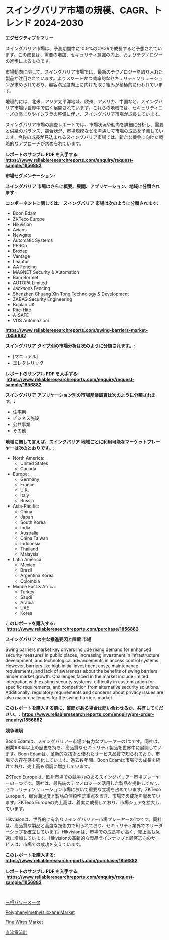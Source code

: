 <p><h1>スイングバリア市場の規模、CAGR、トレンド 2024-2030</h1></p><p><strong>エグゼクティブサマリー</strong></p>
<p><p>スイングバリア市場は、予測期間中に10.9%のCAGRで成長すると予想されています。この成長は、需要の増加、セキュリティ意識の向上、およびテクノロジーの進歩によるものです。</p><p>市場動向に関して、スイングバリア市場では、最新のテクノロジーを取り入れた製品が注目されています。よりスマートかつ効率的なセキュリティソリューションが求められており、顧客満足度向上に向けた取り組みが積極的に行われています。</p><p>地理的には、北米、アジア太平洋地域、欧州、アメリカ、中国など、スイングバリア市場は世界中で広く展開されています。これらの地域では、セキュリティニーズの高まりやインフラの整備に伴い、スイングバリア市場が成長しています。</p><p>スイングバリア市場の調査レポートでは、市場状況や動向を詳細に分析し、需要と供給のバランス、競合状況、市場規模などを考慮して市場の成長を予測しています。今後の成長が見込まれるスイングバリア市場では、新たな機会に向けた戦略的なアプローチが求められています。</p></p>
<p><strong>レポートのサンプル PDF を入手する: <a href="https://www.reliableresearchreports.com/enquiry/request-sample/1856882">https://www.reliableresearchreports.com/enquiry/request-sample/1856882</a></strong></p>
<p><strong>市場セグメンテーション:</strong></p>
<p><strong> スイングバリア 市場はさらに概要、展開、アプリケーション、地域に分類されます :</strong></p>
<p><strong>コンポーネントに関しては、 スイングバリア 市場は次のように分類されます: &nbsp;</strong></p>
<p><ul><li>Boon Edam</li><li>ZKTeco Europe</li><li>Hikvision</li><li>Avians</li><li>Newgate</li><li>Automatic Systems</li><li>PERCo</li><li>Broxap</li><li>Vantage</li><li>Leaptor</li><li>AA Fencing</li><li>MAGNET Security & Automation</li><li>Bam Bormet</li><li>AUTOPA Limited</li><li>Jacksons Fencing</li><li>Shenzhen Chuang Xin Tong Technology & Development</li><li>ZABAG Security Engineering</li><li>Boplan UK</li><li>Rite-Hite</li><li>A-SAFE</li><li>VDS Automazioni</li></ul></p>
<p><strong><a href="https://www.reliableresearchreports.com/swing-barriers-market-r1856882">https://www.reliableresearchreports.com/swing-barriers-market-r1856882</a></strong></p>
<p><strong> スイングバリア タイプ別の市場分析は次のように分類されます。:</strong></p>
<p><ul><li>[マニュアル]</li><li>エレクトリック</li></ul></p>
<p><strong>レポートのサンプル PDF を入手する: &nbsp;<a href="https://www.reliableresearchreports.com/enquiry/request-sample/1856882">https://www.reliableresearchreports.com/enquiry/request-sample/1856882</a></strong></p>
<p><strong> スイングバリア アプリケーション別の市場産業調査は次のように分類されます。:</strong></p>
<p><ul><li>住宅用</li><li>ビジネス施設</li><li>公共事業</li><li>その他</li></ul></p>
<p><strong>地域に関して言えば、スイングバリア 地域ごとに利用可能なマーケットプレーヤーは次のとおりです。:</strong></p>
<p><ul>
    <li>
        North America:
        <ul>
            <li>United States</li>
            <li>Canada</li>
        </ul>
    </li>
    <li>
        Europe:
        <ul>
            <li>Germany</li>
            <li>France</li>
            <li>U.K.</li>
            <li>Italy</li>
            <li>Russia</li>
        </ul>
    </li>
    <li>
        Asia-Pacific:
        <ul>
            <li>China</li>
            <li>Japan</li>
            <li>South Korea</li>
            <li>India</li>
            <li>Australia</li>
            <li>China Taiwan</li>
            <li>Indonesia</li>
            <li>Thailand</li>
            <li>Malaysia</li>
        </ul>
    </li>
    <li>
        Latin America:
        <ul>
            <li>Mexico</li>
            <li>Brazil</li>
            <li>Argentina Korea</li>
            <li>Colombia</li>
        </ul>
    </li>
    <li>
        Middle East & Africa:
        <ul>
            <li>Turkey</li>
            <li>Saudi</li>
            <li>Arabia</li>
            <li>UAE</li>
            <li>Korea</li>
        </ul>
    </li>
    </ul></p>
<p><strong>このレポートを購入する: &nbsp;<a href="https://www.reliableresearchreports.com/purchase/1856882">https://www.reliableresearchreports.com/purchase/1856882</a></strong></p>
<p><strong>スイングバリア の主な推進要因と障壁 市場</strong></p>
<p><p>Swing barriers market key drivers include rising demand for enhanced security measures in public places, increasing investment in infrastructure development, and technological advancements in access control systems. However, barriers like high initial investment costs, maintenance requirements, and lack of awareness about the benefits of swing barriers hinder market growth. Challenges faced in the market include limited integration with existing security systems, difficulty in customization for specific requirements, and competition from alternative security solutions. Additionally, regulatory requirements and concerns about privacy issues are also major challenges for the swing barriers market.</p></p>
<p><strong>このレポートを購入する前に、質問がある場合は問い合わせるか、共有してください。:&nbsp; <a href="https://www.reliableresearchreports.com/enquiry/pre-order-enquiry/1856882">https://www.reliableresearchreports.com/enquiry/pre-order-enquiry/1856882</a></strong></p>
<p><strong>競争環境</strong></p>
<p><p>Boon Edamは、スイングバリアー市場で有力なプレーヤーの1つです。同社は、創業100年以上の歴史を持ち、高品質なセキュリティ製品を世界中に展開しています。Boon Edamは、革新的な技術と優れたサービス品質で知られており、市場での存在感を強化しています。過去数年間、Boon Edamは市場での成長を続けており、売上高も順調に増加しています。</p><p>ZKTeco Europeは、欧州市場での競争力のあるスイングバリアー市場プレーヤーの一つです。同社は、最先端のテクノロジーを活用した製品を提供しており、セキュリティソリューション市場において重要な立場を占めています。ZKTeco Europeは、顧客満足度と製品の信頼性に重点を置き、市場での成功を収めています。ZKTeco Europeの売上高は、着実に成長しており、市場シェアを拡大しています。</p><p>Hikvisionは、世界的に有名なスイングバリアー市場プレーヤーの1つです。同社は、高品質な製品と高度な技術力で知られており、セキュリティ業界でのリーダーシップを確立しています。Hikvisionは、市場での成長率が高く、売上高も急速に増加しています。Hikvisionの革新的な製品ラインナップと顧客志向のサービスは、市場での成功を支えています。</p></p>
<p><strong>このレポートを購入する: &nbsp; <a href="https://www.reliableresearchreports.com/purchase/1856882">https://www.reliableresearchreports.com/purchase/1856882</a></strong></p>
<p><strong>レポートのサンプル PDF を入手する: &nbsp;<a href="https://www.reliableresearchreports.com/enquiry/request-sample/1856882">https://www.reliableresearchreports.com/enquiry/request-sample/1856882</a></strong><strong></strong></p>
<p>&nbsp;</p>
<p><p><a href="https://github.com/KaydenJohns1964/Market-Research-Report-List-1/blob/main/597762239102.md">三相パワーメータ</a></p><p><a href="https://issuu.com/reportprime-2/docs/polyphenylmethylsiloxane-market-size-2030.pptx">Polyphenylmethylsiloxane Market</a></p><p><a href="https://issuu.com/reportprime-2/docs/fine-wires-market-size-2030.pptx">Fine Wires Market</a></p><p><a href="https://github.com/marbadji/Market-Research-Report-List-1/blob/main/844907339101.md">直流電流計</a></p></p>